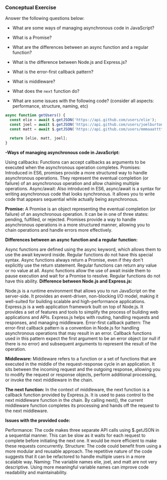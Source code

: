 ### Conceptual Exercise

Answer the following questions below:

- What are some ways of managing asynchronous code in JavaScript?

- What is a Promise?

- What are the differences between an async function and a regular function?

- What is the difference between Node.js and Express.js?

- What is the error-first callback pattern?

- What is middleware?

- What does the `next` function do?

- What are some issues with the following code? (consider all aspects: performance, structure, naming, etc)

```js
async function getUsers() {
  const elie = await $.getJSON('https://api.github.com/users/elie');
  const joel = await $.getJSON('https://api.github.com/users/joelburton');
  const matt = await $.getJSON('https://api.github.com/users/mmmaaatttttt');

  return [elie, matt, joel];
}
```
**-Ways of managing asynchronous code in JavaScript:**

Using callbacks: Functions can accept callbacks as arguments to be executed when the asynchronous operation completes.
Promises: Introduced in ES6, promises provide a more structured way to handle asynchronous operations. They represent the eventual completion (or failure) of an asynchronous operation and allow chaining multiple operations.
Async/await: Also introduced in ES6, async/await is a syntax for writing asynchronous code that looks synchronous. It allows you to write code that appears sequential while actually being asynchronous.

**Promise:**
A Promise is an object representing the eventual completion (or failure) of an asynchronous operation. It can be in one of three states: pending, fulfilled, or rejected. Promises provide a way to handle asynchronous operations in a more structured manner, allowing you to chain operations and handle errors more effectively.

**Differences between an async function and a regular function:**

Async functions are defined using the async keyword, which allows them to use the await keyword inside. Regular functions do not have this special syntax.
Async functions always return a Promise, even if they don't explicitly use the return statement. Regular functions can return any value or no value at all.
Async functions allow the use of await inside them to pause execution and wait for a Promise to resolve. Regular functions do not have this ability.
**Difference between Node.js and Express.js:**

Node.js is a runtime environment that allows you to run JavaScript on the server-side. It provides an event-driven, non-blocking I/O model, making it well-suited for building scalable and high-performance applications.
Express.js is a web application framework built on top of Node.js. It provides a set of features and tools to simplify the process of building web applications and APIs. Express.js helps with routing, handling requests and responses, and managing middleware.
Error-first callback pattern:
The error-first callback pattern is a convention in Node.js for handling asynchronous operations that may result in an error. Callback functions used in this pattern expect the first argument to be an error object (or null if there is no error) and subsequent arguments to represent the result of the operation.

**Middleware:**
Middleware refers to a function or a set of functions that are executed in the middle of the request-response cycle in an application. It sits between the incoming request and the outgoing response, allowing you to modify the request or response objects, perform additional processing, or invoke the next middleware in the chain.

**The next function:**
In the context of middleware, the next function is a callback function provided by Express.js. It is used to pass control to the next middleware function in the chain. By calling next(), the current middleware function completes its processing and hands off the request to the next middleware.

**Issues with the provided code:**

Performance: The code makes three separate API calls using $.getJSON in a sequential manner. This can be slow as it waits for each request to complete before initiating the next one. It would be more efficient to make these requests concurrently.
Structure: The code could benefit from using a more modular and reusable approach. The repetitive nature of the code suggests that it can be refactored to handle multiple users in a more scalable way.
Naming: The variable names elie, joel, and matt are not very descriptive. Using more meaningful variable names can improve code readability and maintainability.
